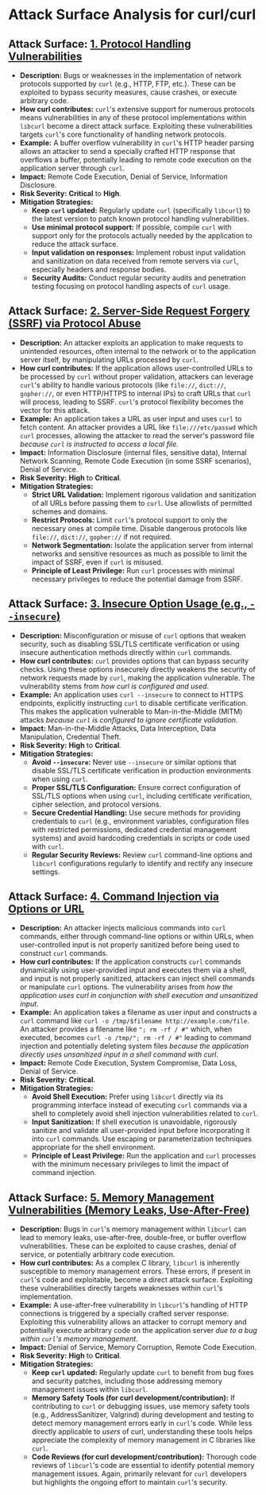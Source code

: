 # Attack Surface Analysis for curl/curl

## Attack Surface: [1. Protocol Handling Vulnerabilities](./attack_surfaces/1__protocol_handling_vulnerabilities.md)

*   **Description:** Bugs or weaknesses in the implementation of network protocols supported by `curl` (e.g., HTTP, FTP, etc.). These can be exploited to bypass security measures, cause crashes, or execute arbitrary code.
*   **How curl contributes:** `curl`'s extensive support for numerous protocols means vulnerabilities in any of these protocol implementations within `libcurl` become a direct attack surface. Exploiting these vulnerabilities targets `curl`'s core functionality of handling network protocols.
*   **Example:** A buffer overflow vulnerability in `curl`'s HTTP header parsing allows an attacker to send a specially crafted HTTP response that overflows a buffer, potentially leading to remote code execution on the application server through `curl`.
*   **Impact:** Remote Code Execution, Denial of Service, Information Disclosure.
*   **Risk Severity:** **Critical** to **High**.
*   **Mitigation Strategies:**
    *   **Keep `curl` updated:** Regularly update `curl` (specifically `libcurl`) to the latest version to patch known protocol handling vulnerabilities.
    *   **Use minimal protocol support:** If possible, compile `curl` with support only for the protocols actually needed by the application to reduce the attack surface.
    *   **Input validation on responses:** Implement robust input validation and sanitization on data received from remote servers via `curl`, especially headers and response bodies.
    *   **Security Audits:** Conduct regular security audits and penetration testing focusing on protocol handling aspects of `curl` usage.

## Attack Surface: [2. Server-Side Request Forgery (SSRF) via Protocol Abuse](./attack_surfaces/2__server-side_request_forgery__ssrf__via_protocol_abuse.md)

*   **Description:** An attacker exploits an application to make requests to unintended resources, often internal to the network or to the application server itself, by manipulating URLs processed by `curl`.
*   **How curl contributes:** If the application allows user-controlled URLs to be processed by `curl` without proper validation, attackers can leverage `curl`'s ability to handle various protocols (like `file://`, `dict://`, `gopher://`, or even HTTP/HTTPS to internal IPs) to craft URLs that `curl` will process, leading to SSRF. `curl`'s protocol flexibility becomes the vector for this attack.
*   **Example:** An application takes a URL as user input and uses `curl` to fetch content. An attacker provides a URL like `file:///etc/passwd` which `curl` processes, allowing the attacker to read the server's password file *because `curl` is instructed to access a local file*.
*   **Impact:** Information Disclosure (internal files, sensitive data), Internal Network Scanning, Remote Code Execution (in some SSRF scenarios), Denial of Service.
*   **Risk Severity:** **High** to **Critical**.
*   **Mitigation Strategies:**
    *   **Strict URL Validation:** Implement rigorous validation and sanitization of all URLs before passing them to `curl`. Use allowlists of permitted schemes and domains.
    *   **Restrict Protocols:** Limit `curl`'s protocol support to only the necessary ones at compile time. Disable dangerous protocols like `file://`, `dict://`, `gopher://` if not required.
    *   **Network Segmentation:** Isolate the application server from internal networks and sensitive resources as much as possible to limit the impact of SSRF, even if `curl` is misused.
    *   **Principle of Least Privilege:** Run `curl` processes with minimal necessary privileges to reduce the potential damage from SSRF.

## Attack Surface: [3. Insecure Option Usage (e.g., `--insecure`)](./attack_surfaces/3__insecure_option_usage__e_g____--insecure__.md)

*   **Description:** Misconfiguration or misuse of `curl` options that weaken security, such as disabling SSL/TLS certificate verification or using insecure authentication methods directly within `curl` commands.
*   **How curl contributes:** `curl` provides options that can bypass security checks. Using these options insecurely directly weakens the security of network requests made by `curl`, making the application vulnerable. The vulnerability stems from *how curl is configured and used*.
*   **Example:** An application uses `curl --insecure` to connect to HTTPS endpoints, explicitly instructing `curl` to disable certificate verification. This makes the application vulnerable to Man-in-the-Middle (MITM) attacks *because `curl` is configured to ignore certificate validation*.
*   **Impact:** Man-in-the-Middle Attacks, Data Interception, Data Manipulation, Credential Theft.
*   **Risk Severity:** **High** to **Critical**.
*   **Mitigation Strategies:**
    *   **Avoid `--insecure`:** Never use `--insecure` or similar options that disable SSL/TLS certificate verification in production environments when using `curl`.
    *   **Proper SSL/TLS Configuration:** Ensure correct configuration of SSL/TLS options when using `curl`, including certificate verification, cipher selection, and protocol versions.
    *   **Secure Credential Handling:** Use secure methods for providing credentials to `curl` (e.g., environment variables, configuration files with restricted permissions, dedicated credential management systems) and avoid hardcoding credentials in scripts or code used with `curl`.
    *   **Regular Security Reviews:** Review `curl` command-line options and `libcurl` configurations regularly to identify and rectify any insecure settings.

## Attack Surface: [4. Command Injection via Options or URL](./attack_surfaces/4__command_injection_via_options_or_url.md)

*   **Description:**  An attacker injects malicious commands into `curl` commands, either through command-line options or within URLs, when user-controlled input is not properly sanitized before being used to construct `curl` commands.
*   **How curl contributes:** If the application constructs `curl` commands dynamically using user-provided input and executes them via a shell, and input is not properly sanitized, attackers can inject shell commands or manipulate `curl` options. The vulnerability arises from *how the application uses curl in conjunction with shell execution and unsanitized input*.
*   **Example:** An application takes a filename as user input and constructs a `curl` command like `curl -o /tmp/$filename http://example.com/file`. An attacker provides a filename like `"; rm -rf / #"` which, when executed, becomes `curl -o /tmp/"; rm -rf / #"` leading to command injection and potentially deleting system files *because the application directly uses unsanitized input in a shell command with curl*.
*   **Impact:** Remote Code Execution, System Compromise, Data Loss, Denial of Service.
*   **Risk Severity:** **Critical**.
*   **Mitigation Strategies:**
    *   **Avoid Shell Execution:**  Prefer using `libcurl` directly via its programming interface instead of executing `curl` commands via a shell to completely avoid shell injection vulnerabilities related to `curl`.
    *   **Input Sanitization:** If shell execution is unavoidable, rigorously sanitize and validate all user-provided input before incorporating it into `curl` commands. Use escaping or parameterization techniques appropriate for the shell environment.
    *   **Principle of Least Privilege:** Run the application and `curl` processes with the minimum necessary privileges to limit the impact of command injection.

## Attack Surface: [5. Memory Management Vulnerabilities (Memory Leaks, Use-After-Free)](./attack_surfaces/5__memory_management_vulnerabilities__memory_leaks__use-after-free_.md)

*   **Description:** Bugs in `curl`'s memory management within `libcurl` can lead to memory leaks, use-after-free, double-free, or buffer overflow vulnerabilities. These can be exploited to cause crashes, denial of service, or potentially arbitrary code execution.
*   **How curl contributes:** As a complex C library, `libcurl` is inherently susceptible to memory management errors. These errors, if present in `curl`'s code and exploitable, become a direct attack surface. Exploiting these vulnerabilities directly targets weaknesses within `curl`'s implementation.
*   **Example:** A use-after-free vulnerability in `libcurl`'s handling of HTTP connections is triggered by a specially crafted server response. Exploiting this vulnerability allows an attacker to corrupt memory and potentially execute arbitrary code on the application server *due to a bug within `curl`'s memory management*.
*   **Impact:** Denial of Service, Memory Corruption, Remote Code Execution.
*   **Risk Severity:** **High** to **Critical**.
*   **Mitigation Strategies:**
    *   **Keep `curl` updated:** Regularly update `curl` to benefit from bug fixes and security patches, including those addressing memory management issues within `libcurl`.
    *   **Memory Safety Tools (for curl development/contribution):** If contributing to `curl` or debugging issues, use memory safety tools (e.g., AddressSanitizer, Valgrind) during development and testing to detect memory management errors early in `curl`'s code. While less directly applicable to *users* of curl, understanding these tools helps appreciate the complexity of memory management in C libraries like `curl`.
    *   **Code Reviews (for curl development/contribution):**  Thorough code reviews of `libcurl`'s code are essential to identify potential memory management issues. Again, primarily relevant for `curl` developers but highlights the ongoing effort to maintain `curl`'s security.


